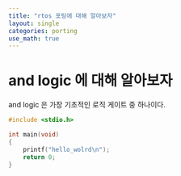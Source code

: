 ```yaml
---
title: "rtos 포팅에 대해 알아보자"
layout: single
categories: porting
use_math: true
---
```


# and logic 에 대해 알아보자

and logic 은 가장 기초적인 로직 게이트 중 하나이다.

```c
#include <stdio.h>

int main(void)
{
	printf("hello_wolrd\n");
	return 0;
}

```
